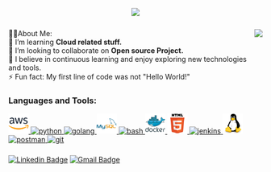 <p align="center">
  <img src="https://readme-typing-svg.demolab.com/?lines=Hi👋, I'm Sumit;🧑‍💻Software Engineer at Xitadel;❣️Loves to learn new stuff;&font=Fira%20Code&center=true&width=380&height=50&duration=4000&pause=1000">
</p>

###

<img align="right" height="200" src=https://user-images.githubusercontent.com/74038190/235224431-e8c8c12e-6826-47f1-89fb-2ddad83b3abf.gif  />

###

🧑‍💻About Me:<br>
🌱 I’m learning <b>Cloud related stuff.</b><br>
👯 I’m looking to collaborate on <b>Open source Project.</b><br>
📝 I believe in continuous learning and enjoy exploring new technologies and tools.<br>
⚡ Fun fact: My first line of code was not "Hello World!"<br>



<h3 align="left">Languages and Tools:</h3>
<p align="left"> <a href="https://aws.amazon.com" target="_blank" rel="noreferrer"> <img src="https://raw.githubusercontent.com/devicons/devicon/master/icons/amazonwebservices/amazonwebservices-original-wordmark.svg" alt="aws" width="40" height="40"/> 
</a> <a href="https://www.python.org/" target="_blank" rel="noreferrer"> <img src="https://www.vectorlogo.zone/logos/python/python-icon.svg" alt="python" width="40" height="40"/>  
</a> <a href=" https://go.dev/" target="_blank" rel="noreferrer"> <img src="https://www.vectorlogo.zone/logos/golang/golang-icon.svg" alt="golang" width="40" height="40"/>
</a> <a href="https://www.mysql.com/" target="_blank" rel="noreferrer"> <img src="https://raw.githubusercontent.com/devicons/devicon/master/icons/mysql/mysql-original-wordmark.svg" alt="mysql" width="40" height="40"/>
</a> <a href="https://www.gnu.org/software/bash/" target="_blank" rel="noreferrer"> <img src="https://www.vectorlogo.zone/logos/gnu_bash/gnu_bash-icon.svg" alt="bash" width="40" height="40"/> 
</a> <a href="https://www.docker.com/" target="_blank" rel="noreferrer"> <img src="https://raw.githubusercontent.com/devicons/devicon/master/icons/docker/docker-original-wordmark.svg" alt="docker" width="40" height="40"/> 
</a> <a href="https://www.w3.org/html/" target="_blank" rel="noreferrer"> <img src="https://raw.githubusercontent.com/devicons/devicon/master/icons/html5/html5-original-wordmark.svg" alt="html5" width="40" height="40"/> 
</a> <a href="https://www.jenkins.io" target="_blank" rel="noreferrer"> <img src="https://www.vectorlogo.zone/logos/jenkins/jenkins-icon.svg" alt="jenkins" width="40" height="40"/> 
</a> <a href="https://www.linux.org/" target="_blank" rel="noreferrer"> <img src="https://raw.githubusercontent.com/devicons/devicon/master/icons/linux/linux-original.svg" alt="linux" width="40" height="40"/>  
</a> <a href="https://postman.com" target="_blank" rel="noreferrer"> <img src="https://www.vectorlogo.zone/logos/getpostman/getpostman-icon.svg" alt="postman" width="40" height="40"/> 
</a> <a href="https://git-scm.com/" target="_blank" rel="noreferrer"> <img src="https://www.vectorlogo.zone/logos/git-scm/git-scm-icon.svg" alt="git" width="40" height="40"/></p>


###

[![Linkedin Badge](https://img.shields.io/badge/-LinkedIn-blue?style=flat-square&logo=Linkedin&logoColor=white&link=https://www.linkedin.com/in/sumit-channawar-7a8a321b4/)](https://www.linkedin.com/in/sumit-channawar-7a8a321b4/)
[![Gmail Badge](https://img.shields.io/badge/-Gmail-d14836?style=flat-square&logo=Gmail&logoColor=white&link=mail@12sumitchannawar59@gmail.com)](mailto:mail@12sumitchannawar59@gmail.com)
 

